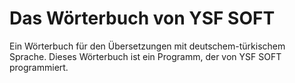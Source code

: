 # Das Wörterbuch von YSF SOFT
Ein Wörterbuch für den Übersetzungen mit deutschem-türkischem Sprache. Dieses Wörterbuch ist ein Programm, der von YSF SOFT programmiert.
